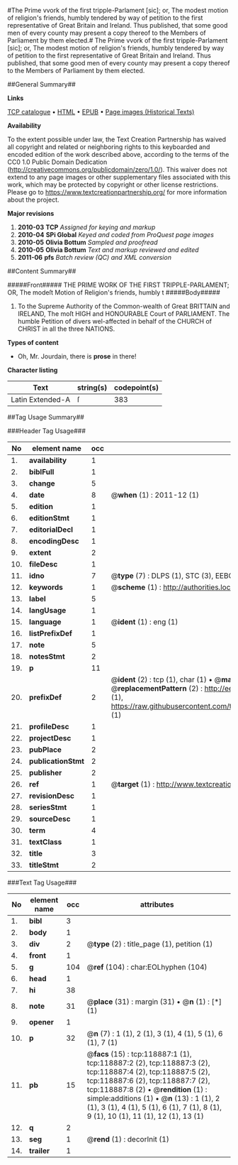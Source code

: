 #The Prime vvork of the first tripple-Parlament [sic]; or, The modest motion of religion's friends, humbly tendered by way of petition to the first representative of Great Britain and Ireland. Thus published, that some good men of every county may present a copy thereof to the Members of Parliament by them elected.#
The Prime vvork of the first tripple-Parlament [sic]; or, The modest motion of religion's friends, humbly tendered by way of petition to the first representative of Great Britain and Ireland. Thus published, that some good men of every county may present a copy thereof to the Members of Parliament by them elected.

##General Summary##

**Links**

[TCP catalogue](http://www.ota.ox.ac.uk/tcp/)  • 
[HTML](http://tei.it.ox.ac.uk/tcp/Texts-HTML/free/A91/A91013.html)  • 
[EPUB](http://tei.it.ox.ac.uk/tcp/Texts-EPUB/free/A91/A91013.epub) • 
[Page images (Historical Texts)](https://historicaltexts.jisc.ac.uk/eebo-99866610e)

**Availability**

To the extent possible under law, the Text Creation Partnership has waived all copyright and related or neighboring rights to this keyboarded and encoded edition of the work described above, according to the terms of the CC0 1.0 Public Domain Dedication (http://creativecommons.org/publicdomain/zero/1.0/). This waiver does not extend to any page images or other supplementary files associated with this work, which may be protected by copyright or other license restrictions. Please go to https://www.textcreationpartnership.org/ for more information about the project.

**Major revisions**

1. __2010-03__ __TCP__ *Assigned for keying and markup*
1. __2010-04__ __SPi Global__ *Keyed and coded from ProQuest page images*
1. __2010-05__ __Olivia Bottum__ *Sampled and proofread*
1. __2010-05__ __Olivia Bottum__ *Text and markup reviewed and edited*
1. __2011-06__ __pfs__ *Batch review (QC) and XML conversion*

##Content Summary##

#####Front#####
THE PRIME WORK OF THE FIRST TRIPPLE-PARLAMENT; OR, The modeſt Motion of Religion's friends, humbly t
#####Body#####

1. To the Supreme Authority of the Common-wealth of Great BRITTAIN and IRELAND, The moſt HIGH and HONOURABLE Court of PARLIAMENT. The humble Petition of divers wel-affected in behalf of the CHURCH of CHRIST in all the three NATIONS.

**Types of content**

  * Oh, Mr. Jourdain, there is **prose** in there!

**Character listing**


|Text|string(s)|codepoint(s)|
|---|---|---|
|Latin Extended-A|ſ|383|

##Tag Usage Summary##

###Header Tag Usage###

|No|element name|occ|attributes|
|---|---|---|---|
|1.|__availability__|1||
|2.|__biblFull__|1||
|3.|__change__|5||
|4.|__date__|8| @__when__ (1) : 2011-12 (1)|
|5.|__edition__|1||
|6.|__editionStmt__|1||
|7.|__editorialDecl__|1||
|8.|__encodingDesc__|1||
|9.|__extent__|2||
|10.|__fileDesc__|1||
|11.|__idno__|7| @__type__ (7) : DLPS (1), STC (3), EEBO-CITATION (1), PROQUEST (1), VID (1)|
|12.|__keywords__|1| @__scheme__ (1) : http://authorities.loc.gov/ (1)|
|13.|__label__|5||
|14.|__langUsage__|1||
|15.|__language__|1| @__ident__ (1) : eng (1)|
|16.|__listPrefixDef__|1||
|17.|__note__|5||
|18.|__notesStmt__|2||
|19.|__p__|11||
|20.|__prefixDef__|2| @__ident__ (2) : tcp (1), char (1)  •  @__matchPattern__ (2) : ([0-9\-]+):([0-9IVX]+) (1), (.+) (1)  •  @__replacementPattern__ (2) : http://eebo.chadwyck.com/downloadtiff?vid=$1&page=$2 (1), https://raw.githubusercontent.com/textcreationpartnership/Texts/master/tcpchars.xml#$1 (1)|
|21.|__profileDesc__|1||
|22.|__projectDesc__|1||
|23.|__pubPlace__|2||
|24.|__publicationStmt__|2||
|25.|__publisher__|2||
|26.|__ref__|1| @__target__ (1) : http://www.textcreationpartnership.org/docs/. (1)|
|27.|__revisionDesc__|1||
|28.|__seriesStmt__|1||
|29.|__sourceDesc__|1||
|30.|__term__|4||
|31.|__textClass__|1||
|32.|__title__|3||
|33.|__titleStmt__|2||


###Text Tag Usage###

|No|element name|occ|attributes|
|---|---|---|---|
|1.|__bibl__|3||
|2.|__body__|1||
|3.|__div__|2| @__type__ (2) : title_page (1), petition (1)|
|4.|__front__|1||
|5.|__g__|104| @__ref__ (104) : char:EOLhyphen (104)|
|6.|__head__|1||
|7.|__hi__|38||
|8.|__note__|31| @__place__ (31) : margin (31)  •  @__n__ (1) : [*] (1)|
|9.|__opener__|1||
|10.|__p__|32| @__n__ (7) : 1 (1), 2 (1), 3 (1), 4 (1), 5 (1), 6 (1), 7 (1)|
|11.|__pb__|15| @__facs__ (15) : tcp:118887:1 (1), tcp:118887:2 (2), tcp:118887:3 (2), tcp:118887:4 (2), tcp:118887:5 (2), tcp:118887:6 (2), tcp:118887:7 (2), tcp:118887:8 (2)  •  @__rendition__ (1) : simple:additions (1)  •  @__n__ (13) : 1 (1), 2 (1), 3 (1), 4 (1), 5 (1), 6 (1), 7 (1), 8 (1), 9 (1), 10 (1), 11 (1), 12 (1), 13 (1)|
|12.|__q__|2||
|13.|__seg__|1| @__rend__ (1) : decorInit (1)|
|14.|__trailer__|1||
